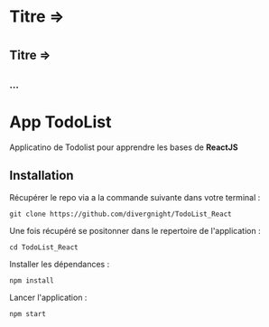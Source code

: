 # Titre => <h1>

## Titre => <h2>

### ...

# App TodoList

Applicatino de Todolist pour apprendre les bases de **ReactJS**

## Installation

Récupérer le repo via a la commande suivante dans votre terminal :

`git clone https://github.com/divergnight/TodoList_React`

Une fois récupéré se positonner dans le repertoire de l'application :

`cd TodoList_React`

Installer les dépendances :

`npm install`

Lancer l'application :

`npm start`
